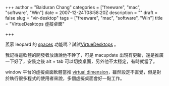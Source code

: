 +++
author = "Balduran Chang"
categories = ["freeware", "mac", "software", "Win"]
date = 2007-12-24T08:58:20Z
description = ""
draft = false
slug = "vir-desktop"
tags = ["freeware", "mac", "software", "Win"]
title = "VirtueDesktops 虛擬桌面"

+++


羨慕 leopard 的 [spaces](http://www.apple.com/macosx/features/spaces.html) 功能嗎？試試[VirtueDesktops](http://www.macupdate.com/info.php/id/16530/virtuedesktops) 。

我記得這軟體的開發者放話說他不幹了，可是 macupdate 出現有更新，還是推廣一下好了，安裝之後 alt + tab 可以切換桌面，另外他不太穩定，有時就當了。

window 平台的虛擬桌面軟體當推 [virtual dimension](http://virt-dimension.sourceforge.net/)，雖然設定不直覺，但是對於執行很多程式的使用者來說，多個虛擬桌面會好一點工作。

